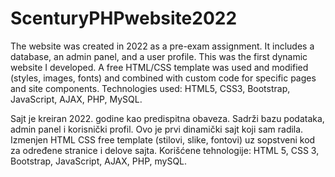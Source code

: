 # ScenturyPHPwebsite2022

The website was created in 2022 as a pre-exam assignment. It includes a database, an admin panel, and a user profile. This was the first dynamic website I developed. A free HTML/CSS template was used and modified (styles, images, fonts) and combined with custom code for specific pages and site components.
Technologies used: HTML5, CSS3, Bootstrap, JavaScript, AJAX, PHP, MySQL.

Sajt je kreiran 2022. godine kao predispitna obaveza. Sadrži bazu podataka, admin panel i korisnički profil. Ovo je prvi dinamički sajt koji sam radila. Izmenjen HTML CSS free template (stilovi, slike, fontovi) uz sopstveni kod za određene stranice i delove sajta.
Korišćene tehnologije: HTML 5, CSS 3, Bootstrap, JavaScript, AJAX, PHP, mySQL.
